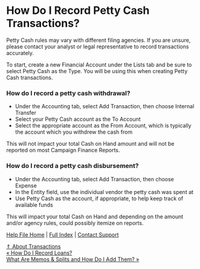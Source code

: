  How Do I Record Petty Cash Transactions?
==========

Petty Cash rules may vary with different filing agencies. If you are unsure, please contact your analyst or legal representative to record transactions accurately.

To start, create a new Financial Account under the Lists tab and be sure to select Petty Cash as the Type. You will be using this when creating Petty Cash transactions.

### How do I record a petty cash withdrawal? ###

* Under the Accounting tab, select Add Transaction, then choose Internal Transfer
* Select your Petty Cash account as the To Account
* Select the appropriate account as the From Account, which is typically the account which you withdrew the cash from

This will not impact your total Cash on Hand amount and will not be reported on most Campaign Finance Reports.

### How do I record a petty cash disbursement? ###

* Under the Accounting tab, select Add Transaction, then choose Expense
* In the Entity field, use the individual vendor the petty cash was spent at
* Use Petty Cash as the account, if appropriate, to help keep track of available funds

This will impact your total Cash on Hand and depending on the amount and/or agency rules, could possibly itemize on reports.

[Help File Home](/help/) | [Full Index](/Help-File-Directory/) | [Contact Support](mailto:support@ISPolitical.com)

[⇑ About Transactions](/About-Transactions)  
[« How Do I Record Loans? ](/How-Do-I-Record-Loans)  
[What Are Memos & Splits and How Do I Add Them? »](/What-Are-Memos-Splits-and-How-Do-I-Add-Them)